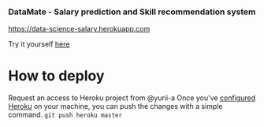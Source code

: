### DataMate - Salary prediction and Skill recommendation system
https://data-science-salary.herokuapp.com

Try it yourself [here](https://data-science-salary.herokuapp.com/)

# How to deploy
Request an access to Heroku project from @yurii-a
Once you've [configured Heroku](https://devcenter.heroku.com/articles/getting-started-with-python#set-up) on your machine, you can push the changes with a simple command.
`git push heroku master`
